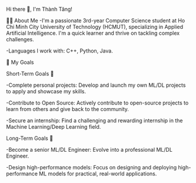 Hi there 👋, I'm Thành Tăng!

👨‍💻 About Me
-I'm a passionate 3rd-year Computer Science student at Ho Chi Minh City University of Technology (HCMUT), specializing in Applied Artificial Intelligence. I'm a quick learner and thrive on tackling complex challenges.

-Languages I work with: C++, Python, Java.

🎯 My Goals

Short-Term Goals 🚀

-Complete personal projects: Develop and launch my own ML/DL projects to apply and showcase my skills.

-Contribute to Open Source: Actively contribute to open-source projects to learn from others and give back to the community.

-Secure an internship: Find a challenging and rewarding internship in the Machine Learning/Deep Learning field.

Long-Term Goals 🌱

-Become a senior ML/DL Engineer: Evolve into a professional ML/DL Engineer.

-Design high-performance models: Focus on designing and deploying high-performance ML models for practical, real-world applications.
